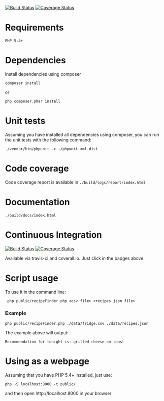 [![Build Status](https://travis-ci.org/rosantoz/news-recipe.png)](https://travis-ci.org/rosantoz/news-recipe) [![Coverage Status](https://coveralls.io/repos/rosantoz/news-recipe/badge.png?branch=master)](https://coveralls.io/r/rosantoz/news-recipe?branch=master)

# Requirements
```PHP 5.4+```

# Dependencies
Install dependencies using composer

```composer install```

or

```php composer.phar install```

# Unit tests

Assuming you have installed all dependencies using composer, you can run the unit tests with the following command:

```./vendor/bin/phpunit -c ./phpunit.xml.dist```

# Code coverage

Code coverage report is available in ```./build/logs/report/index.html```

# Documentation

```./build/docs/index.html```

# Continuous Integration

[![Build Status](https://travis-ci.org/rosantoz/news-recipe.png)](https://travis-ci.org/rosantoz/news-recipe) [![Coverage Status](https://coveralls.io/repos/rosantoz/news-recipe/badge.png?branch=master)](https://coveralls.io/r/rosantoz/news-recipe?branch=master)

Available via travis-ci and coverall.io. Just click in the badges above

# Script usage

To use it in the command line:

``` php public/recipeFinder.php <csv file> <recipes json file>```

### Example

```php public/recipeFinder.php ./data/fridge.csv ./data/recipes.json```

The example above will output:

```Recommendation for tonight is: grilled cheese on toast```

# Using as a webpage

Assuming that you have PHP 5.4+ installed, just use:

```php -S localhost:8000 -t public/```

and then open http://localhost:8000 in your browser